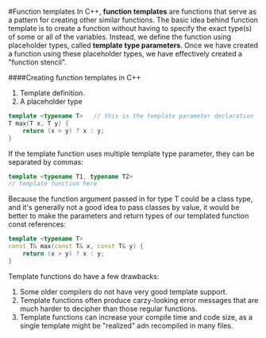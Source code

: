#Function templates
In C++, **function templates** are functions that serve as a pattern for creating other similar functions. The basic idea behind function template is to create a function without having to specify the exact type(s) of some or all of the variables.
Instead, we define the function using placeholder types, called **template type parameters**. Once we have created a function using these placeholder types, we have effectively created a "function stencil".

####Creating function templates in C++
1. Template definition.
2. A placeholder type

```cpp
template <typename T>	// this is the template parameter declaration
T max(T x, T y) {
	return (x > y) ? x : y;
}
```
If the template function uses multiple template type parameter, they can be separated by commas:
```cpp
template <typename T1, typename T2>
// template function here
```
Because the function argument passed in for type T could be a class type, and it's generally not a good idea to pass classes by value, it would be better to make the parameters and return types of our templated function const references:
```cpp
template <typename T>
const T& max(const T& x, const T& y) {
	return (x > y) ? x : y;
}
```

Template functions do have a few drawbacks:
1. Some older compilers do not have very good template support.
2. Template functions often produce carzy-looking error messages that are much harder to decipher than those regular functions.
3. Template functions can increase your compile time and code size, as a single template might be "realized" adn recompiled in many files.
